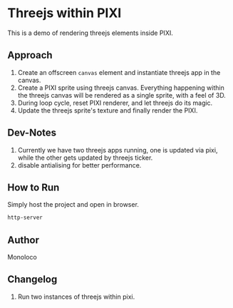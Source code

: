 # Threejs within PIXI

This is a demo of rendering threejs elements inside PIXI.

## Approach
1. Create an offscreen ```canvas``` element and instantiate threejs app in the canvas.
1. Create a PIXI sprite using threejs canvas. Everything happening within the threejs canvas will be rendered as a single sprite, with a feel of 3D.
1. During loop cycle, reset PIXI renderer, and let threejs do its magic. 
1. Update the threejs sprite's texture and finally render the PIXI.

## Dev-Notes
1. Currently we have two threejs apps running, one is updated via pixi, while the other gets updated by threejs ticker.
1. disable antialising for better performance. 

## How to Run
Simply host the project and open in browser.
```bash
http-server
```

## Author
Monoloco

## Changelog
1. Run two instances of threejs within pixi.